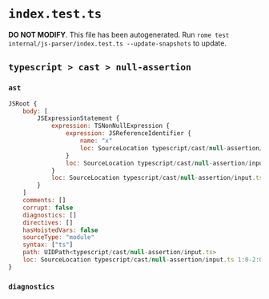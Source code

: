 # `index.test.ts`

**DO NOT MODIFY**. This file has been autogenerated. Run `rome test internal/js-parser/index.test.ts --update-snapshots` to update.

## `typescript > cast > null-assertion`

### `ast`

```javascript
JSRoot {
	body: [
		JSExpressionStatement {
			expression: TSNonNullExpression {
				expression: JSReferenceIdentifier {
					name: "x"
					loc: SourceLocation typescript/cast/null-assertion/input.ts 1:0-1:1 (x)
				}
				loc: SourceLocation typescript/cast/null-assertion/input.ts 1:0-1:2
			}
			loc: SourceLocation typescript/cast/null-assertion/input.ts 1:0-1:3
		}
	]
	comments: []
	corrupt: false
	diagnostics: []
	directives: []
	hasHoistedVars: false
	sourceType: "module"
	syntax: ["ts"]
	path: UIDPath<typescript/cast/null-assertion/input.ts>
	loc: SourceLocation typescript/cast/null-assertion/input.ts 1:0-2:0
}
```

### `diagnostics`

```

```
